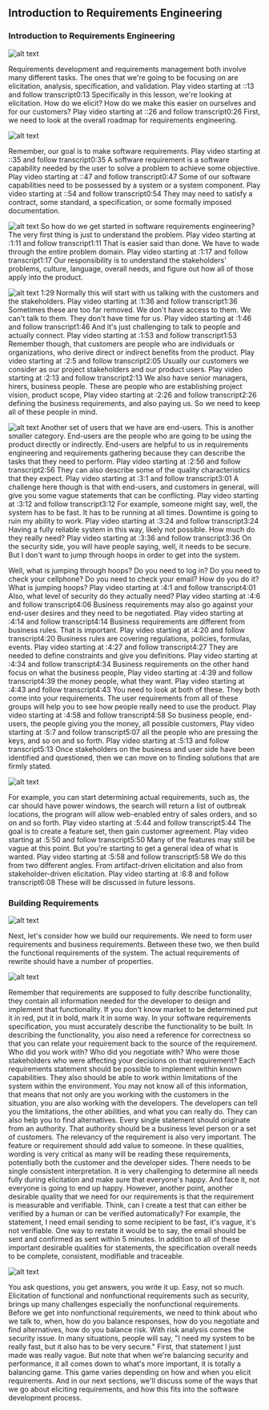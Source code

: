

## Introduction to Requirements Engineering

### Introduction to Requirements Engineering

![alt text](image-1.png)

Requirements development and requirements management both involve many different tasks. The ones that we're going to be focusing on are elicitation, analysis, specification, and validation.
Play video starting at ::13 and follow transcript0:13
Specifically in this lesson, we're looking at elicitation. How do we elicit? How do we make this easier on ourselves and for our customers?
Play video starting at ::26 and follow transcript0:26
First, we need to look at the overall roadmap for requirements engineering.

![alt text](image-2.png)

Remember, our goal is to make software requirements.
Play video starting at ::35 and follow transcript0:35
A software requirement is a software capability needed by the user to solve a problem to achieve some objective.
Play video starting at ::47 and follow transcript0:47
Some of our software capabilities need to be possessed by a system or a system component.
Play video starting at ::54 and follow transcript0:54
They may need to satisfy a contract, some standard, a specification, or some formally imposed documentation.

![alt text](image-3.png)
So how do we get started in software requirements engineering? The very first thing is just to understand the problem.
Play video starting at :1:11 and follow transcript1:11
That is easier said than done. We have to wade through the entire problem domain.
Play video starting at :1:17 and follow transcript1:17
Our responsibility is to understand the stakeholders' problems, culture, language, overall needs, and figure out how all of those apply into the product.

![alt text](image-4.png)
1:29
Normally this will start with us talking with the customers and the stakeholders.
Play video starting at :1:36 and follow transcript1:36
Sometimes these are too far removed. We don't have access to them. We can't talk to them. They don't have time for us.
Play video starting at :1:46 and follow transcript1:46
And it's just challenging to talk to people and actually connect.
Play video starting at :1:53 and follow transcript1:53
Remember though, that customers are people who are individuals or organizations, who derive direct or indirect benefits from the product.
Play video starting at :2:5 and follow transcript2:05
Usually our customers we consider as our project stakeholders and our product users.
Play video starting at :2:13 and follow transcript2:13
We also have senior managers, hirers, business people. These are people who are establishing project vision, product scope,
Play video starting at :2:26 and follow transcript2:26
defining the business requirements, and also paying us. So we need to keep all of these people in mind.

![alt text](image-5.png)
Another set of users that we have are end-users. This is another smaller category. End-users are the people who are going to be using the product directly or indirectly. End-users are helpful to us in requirements engineering and requirements gathering because they can describe the tasks that they need to perform.
Play video starting at :2:56 and follow transcript2:56
They can also describe some of the quality characteristics that they expect.
Play video starting at :3:1 and follow transcript3:01
A challenge here though is that with end-users, and customers in general, will give you some vague statements that can be conflicting.
Play video starting at :3:12 and follow transcript3:12
For example, someone might say, well, the system has to be fast. It has to be running at all times. Downtime is going to ruin my ability to work.
Play video starting at :3:24 and follow transcript3:24
Having a fully reliable system in this way, likely not possible. How much do they really need?
Play video starting at :3:36 and follow transcript3:36
On the security side, you will have people saying, well, it needs to be secure. But I don't want to jump through hoops in order to get into the system.

Well, what is jumping through hoops? Do you need to log in? Do you need to check your cellphone? Do you need to check your email? How do you do it? What is jumping hoops?
Play video starting at :4:1 and follow transcript4:01
Also, what level of security do they actually need?
Play video starting at :4:6 and follow transcript4:06
Business requirements may also go against your end-user desires and they need to be negotiated.
Play video starting at :4:14 and follow transcript4:14
Business requirements are different from business rules. That is important.
Play video starting at :4:20 and follow transcript4:20
Business rules are covering regulations, policies, formulas, events.
Play video starting at :4:27 and follow transcript4:27
They are needed to define constraints and give you definitions.
Play video starting at :4:34 and follow transcript4:34
Business requirements on the other hand focus on what the business people,
Play video starting at :4:39 and follow transcript4:39
the money people, what they want.
Play video starting at :4:43 and follow transcript4:43
You need to look at both of these. They both come into your requirements. The user requirements from all of these groups will help you to see how people really need to use the product.
Play video starting at :4:58 and follow transcript4:58
So business people, end-users, the people giving you the money, all possible customers,
Play video starting at :5:7 and follow transcript5:07
all the people who are pressing the keys, and so on and so forth.
Play video starting at :5:13 and follow transcript5:13
Once stakeholders on the business and user side have been identified and questioned, then we can move on to finding solutions that are firmly stated.

![alt text](image-6.png)

For example, you can start determining actual requirements, such as, the car should have power windows, the search will return a list of outbreak locations, the program will allow web-enabled entry of sales orders, and so on and so forth.
Play video starting at :5:44 and follow transcript5:44
The goal is to create a feature set, then gain customer agreement.
Play video starting at :5:50 and follow transcript5:50
Many of the features may still be vague at this point. But you're starting to get a general idea of what is wanted.
Play video starting at :5:58 and follow transcript5:58
We do this from two different angles. From artifact-driven elicitation and also from stakeholder-driven elicitation.
Play video starting at :6:8 and follow transcript6:08
These will be discussed in future lessons.

### Building Requirements

![alt text](image-7.png)

Next, let's consider how we build our requirements. We need to form user requirements and business requirements. Between these two, we then build the functional requirements of the system. The actual requirements of rewrite should have a number of properties. 

![alt text](image-8.png)

Remember that requirements are supposed to fully describe functionality, they contain all information needed for the developer to design and implement that functionality. If you don't know market to be determined put it in red, put it in bold, mark it in some way. In your software requirements specification, you must accurately describe the functionality to be built. In describing the functionality, you also need a reference for correctness so that you can relate your requirement back to the source of the requirement. Who did you work with? Who did you negotiate with? Who were those stakeholders who were affecting your decisions on that requirement? Each requirements statement should be possible to implement within known capabilities. They also should be able to work within limitations of the system within the environment. You may not know all of this information, that means that not only are you working with the customers in the situation, you are also working with the developers. The developers can tell you the limitations, the other abilities, and what you can really do. They can also help you to find alternatives. Every single statement should originate from an authority. That authority should be a business level person or a set of customers. The relevancy of the requirement is also very important. The feature or requirement should add value to someone. In these qualities, wording is very critical as many will be reading these requirements, potentially both the customer and the developer sides. There needs to be single consistent interpretation. It is very challenging to determine all needs fully during elicitation and make sure that everyone's happy. And face it, not everyone is going to end up happy. However, another point, another desirable quality that we need for our requirements is that the requirement is measurable and verifiable. Think, can I create a test that can either be verified by a human or can be verified automatically? For example, the statement, I need email sending to some recipient to be fast, it's vague, it's not verifiable. One way to restate it would be to say, the email should be sent and confirmed as sent within 5 minutes. In addition to all of these important desirable qualities for statements, the specification overall needs to be complete, consistent, modifiable and traceable. 

![alt text](image-9.png)

You ask questions, you get answers, you write it up. Easy, not so much. Elicitation of functional and nonfunctional requirements such as security, brings up many challenges especially the nonfunctional requirements. Before we get into nonfunctional requirements, we need to think about who we talk to, when, how do you balance responses, how do you negotiate and find alternatives, how do you balance risk. With risk analysis comes the security issue. In many situations, people will say, "I need my system to be really fast, but it also has to be very secure." First, that statement I just made was really vague. But note that when we're balancing security and performance, it all comes down to what's more important, it is totally a balancing game. This game varies depending on how and when you elicit requirements. And in our next sections, we'll discuss some of the ways that we go about eliciting requirements, and how this fits into the software development process.